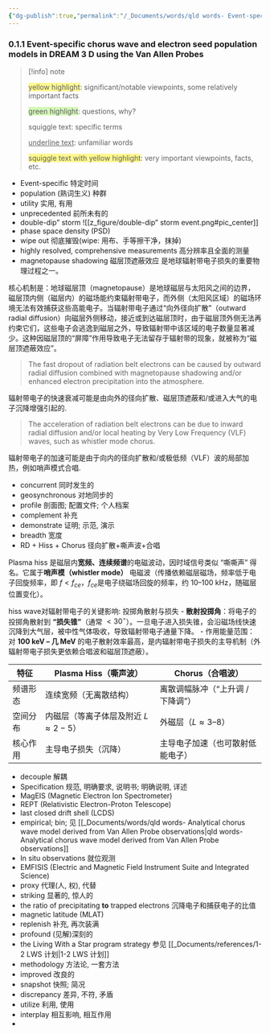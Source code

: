 ```yaml
---
{"dg-publish":true,"permalink":"/_Documents/words/qld words- Event-specific chorus wave and electron seed population models in DREAM3D using the Van Allen Probes/","noteIcon":"default","created":"2025-08-01T23:51:07.622+08:00","updated":"2025-09-15T18:44:08.257+08:00"}
---
```


### 0.1.1 Event-specific chorus wave and electron seed population models in DREAM 3 D using the Van Allen Probes  


> [!info] note
> 
> <span style="background:#fff88f">yellow highlight</span>:  significant/notable viewpoints, some relatively important facts
> 
> <span style="background:#d3f8b6">green highlight</span>:  questions, why?
> 
> squiggle text:  specific terms
>
>  <u>underline text</u>:  unfamiliar words
> 
> <span style="background:#fff88f">squiggle text with yellow highlight</span>:  very important viewpoints, facts, etc.


- Event-specific 特定时间
- population (熟词生义) 种群
- utility 实用, 有用
- unprecedented 前所未有的
- double-dip” storm
![[z_figure/double-dip” storm event.png#pic_center]]  
- phase space density (PSD)
- wipe out 彻底摧毁(wipe: 用布、手等擦干净，抹掉)
- highly resolved, comprehensive measurements 高分辨率且全面的测量
- magnetopause shadowing 磁层顶遮蔽效应
是地球辐射带电子损失的重要物理过程之一。  

核心机制是：地球磁层顶（magnetopause）是地球磁层与太阳风之间的边界，磁层顶内侧（磁层内）的磁场能约束辐射带电子，而外侧（太阳风区域）的磁场环境无法有效捕获这些高能电子。当辐射带电子通过“向外径向扩散”（outward radial diffusion）向磁层外侧移动，接近或到达磁层顶时，由于磁层顶外侧无法再约束它们，这些电子会逃逸到磁层之外，导致辐射带中该区域的电子数量显著减少。这种因磁层顶的“屏障”作用导致电子无法留存于辐射带的现象，就被称为“磁层顶遮蔽效应”。

> The fast dropout of radiation belt electrons can be caused by outward radial diffusion combined with magnetopause shadowing and/or enhanced electron precipitation into the atmosphere.  
> 
辐射带电子的快速衰减可能是由向外的径向扩散、磁层顶遮蔽和/或进入大气的电子沉降增强引起的.  

> The acceleration of radiation belt electrons can be due to inward radial diffusion and/or local heating by Very Low Frequency (VLF) waves, such as whistler mode chorus.  
> 
辐射带电子的加速可能是由于向内的径向扩散和/或极低频（VLF）波的局部加热，例如哨声模式合唱.

- concurrent 同时发生的
- geosynchronous 对地同步的
- profile 剖面图; 配置文件; 个人档案
- complement 补充
- demonstrate 证明; 示范, 演示
- breadth 宽度
- RD + Hiss + Chorus 径向扩散+嘶声波+合唱

Plasma hiss 是磁层内**宽频、连续频谱**的电磁波动，因时域信号类似 “嘶嘶声” 得名。它属于**哨声模（whistler mode）** 电磁波（传播依赖磁层磁场，频率低于电子回旋频率，即 $f < f_{ce}$，$f_{ce}$是电子绕磁场回旋的频率，约 10–100 kHz，随磁层位置变化）。

hiss wave对辐射带电子的关键影响: 投掷角散射与损失
	- **散射投掷角**：将电子的投掷角散射到 **“损失锥”**（通常 $< 30^\circ$）。一旦电子进入损失锥，会沿磁场线快速沉降到大气层，被中性气体吸收，导致辐射带电子通量下降。
	- 作用能量范围：对 **100 keV – 几 MeV** 的电子散射效率最高，是内辐射带电子损失的主导机制（外辐射带电子损失更依赖合唱波和磁层顶遮蔽）。

| **特征** | Plasma Hiss（嘶声波）             | Chorus（合唱波）          |
| ------ | ---------------------------- | -------------------- |
| 频谱形态   | 连续宽频（无离散结构）                  | 离散调幅脉冲（“上升调 / 下降调”）  |
| 空间分布   | 内磁层（等离子体层及附近 $L\approx 2-5$） | 外磁层（$L \approx 3–8$） |
| 核心作用   | 主导电子损失（沉降）                   | 主导电子加速（也可散射低能电子）     |
 
- decouple 解耦
- Specification 规范, 明确要求, 说明书; 明确说明, 详述
- MagEIS (Magnetic Electron Ion Spectrometer)
- REPT (Relativistic Electron-Proton Telescope)
- last closed drift shell (LCDS)
- empirical; bin; 见 [[_Documents/words/qld words- Analytical chorus wave model derived from Van Allen Probe  observations\|qld words- Analytical chorus wave model derived from Van Allen Probe  observations]]
- In situ observations 就位观测
- EMFISIS (Electric and Magnetic Field Instrument Suite and Integrated Science)
- proxy 代理(人, 权), 代替
- striking 显著的, 惊人的
- the ratio of precipitating **to** trapped electrons 沉降电子和捕获电子的比值
- magnetic latitude (MLAT)
- replenish 补充, 再次装满
- profound (见解)深刻的
- the Living With a Star program strategy 参见 [[_Documents/references/1-2 LWS 计划\|1-2 LWS 计划]]
- methodology 方法论, 一套方法
- improved 改良的
- snapshot 快照; 简况
- discrepancy 差异, 不符, 矛盾
- utilize 利用, 使用
- interplay 相互影响, 相互作用
- 






















